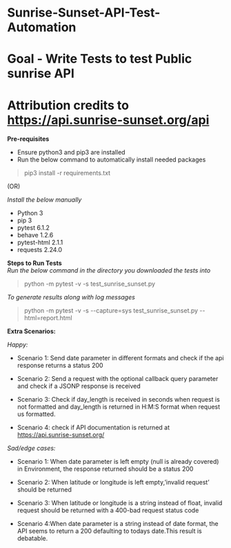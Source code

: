 # Sunrise-Sunset-API-Test-Automation 
# Goal - Write Tests to test Public sunrise API
# Attribution credits to https://api.sunrise-sunset.org/api

**Pre-requisites** 

* Ensure python3 and pip3 are installed
* Run the below command to automatically install needed packages
>pip3 install -r requirements.txt

(OR)

*Install the below manually* 
* Python 3
* pip 3
* pytest 6.1.2
* behave 1.2.6
* pytest-html 2.1.1 
* requests   2.24.0

**Steps to Run Tests** <br/>
*Run the below command in the directory you downloaded the tests into* <br/>
>python -m pytest -v -s  test_sunrise_sunset.py

*To generate results along with log messages*
>python -m pytest -v -s --capture=sys test_sunrise_sunset.py --html=report.html 

**Extra Scenarios:**

*Happy:*

* Scenario 1: Send date parameter in different formats and check if the api response returns a status 200

* Scenario 2: Send a request with the optional callback query parameter and check if a JSONP response is received

* Scenario 3: Check if day_length is received in seconds when request is not formatted and day_length is returned in H:M:S format when request us formatted.

* Scenario 4: check if API documentation is returned at https://api.sunrise-sunset.org/

*Sad/edge cases:*

* Scenario 1: When date parameter is left empty (null is already covered) in 
Environment, the response returned should be a status 200

* Scenario 2: When latitude or longitude is left empty,’invalid request’ should be returned

* Scenario 3: When latitude or longitude is a string instead of float, invalid request should be returned with a 400-bad request status code

* Scenario 4:When date parameter is a string instead of date format, the API seems to return a 200 defaulting to todays date.This result is debatable.

